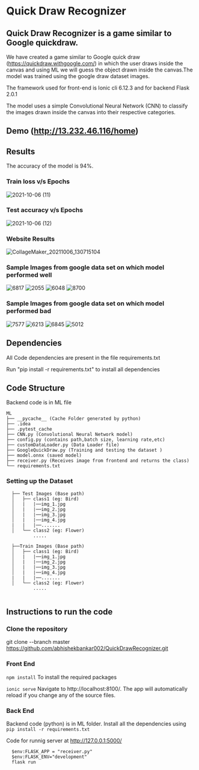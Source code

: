 # Quick Draw Recognizer
## Quick Draw Recognizer is a game similar to Google quickdraw.
We have created a game similar to Google quick draw (https://quickdraw.withgoogle.com/) in which the user draws inside the canvas and using ML we will guess the object drawn inside the canvas.The model was trained using the google draw dataset images.

The framework used for front-end is Ionic cli 6.12.3 and for backend Flask 2.0.1 

The model uses a simple Convolutional Neural Network (CNN) to classify the images drawn inside the canvas into their respective categories.

## Demo (http://13.232.46.116/home)
## Results
The accuracy of the model is 94%.
### Train loss v/s Epochs
![2021-10-06 (11)](https://user-images.githubusercontent.com/77184644/136161565-0b5998da-f49a-4886-952c-426312800594.png)
### Test accuracy v/s Epochs
![2021-10-06 (12)](https://user-images.githubusercontent.com/77184644/136161603-8577b916-ce65-4a84-aa04-b965e95fbba2.png)
### Website Results
![CollageMaker_20211006_130715104](https://user-images.githubusercontent.com/77184644/136177447-f9f43390-073b-4d44-b84e-927a9361b576.png)
### Sample Images from google data set on which model performed well
![6817](https://user-images.githubusercontent.com/77184644/136178546-8c8dbd81-72bf-47da-9cbb-c76cd6268c68.png)
![2055](https://user-images.githubusercontent.com/77184644/136178787-968a6a12-b5a6-4079-b4b3-0c149dd52764.png)
![6048](https://user-images.githubusercontent.com/77184644/136178865-0970dded-4e0d-4b60-a8c1-ea6694155ac0.png)
![8700](https://user-images.githubusercontent.com/77184644/136179386-ac447cb2-383c-4980-984d-3fee13de9017.png)

### Sample Images from google data set on which model performed bad
![7577](https://user-images.githubusercontent.com/77184644/136178933-5db48f70-ef3e-493c-956d-f8c05431c4b0.png)
![6213](https://user-images.githubusercontent.com/77184644/136178989-ac4fc118-e24c-4492-8800-68b9e2efa30b.png)
![6845](https://user-images.githubusercontent.com/77184644/136179169-1c8cd5f4-8c53-4c2b-9d54-3ac5f49b2d42.png)
![5012](https://user-images.githubusercontent.com/77184644/136179213-0e1f9631-d0c5-4375-a344-4bcc1cde9704.png)


## Dependencies
All Code dependencies are present in the file requirements.txt 

Run "pip install -r requirements.txt" to install all dependencies


## Code Structure
Backend code is in ML file
```
ML
├── __pycache__ (Cache Folder generated by python)
├── .idea
├── .pytest_cache
├── CNN.py (Convolutional Neural Network model)
├── config.py (contains path,batch size, learning rate,etc)
├── customDataLoader.py (Data Loader file)
├── GoogleQuickDraw.py (Training and testing the dataset )
├── model.onnx (saved model)
├── receiver.py (Receives image from frontend and returns the class)
└── requirements.txt

```
### Setting up the Dataset
 
```
  ├── Test Images (Base path) 
  │   ├── class1 (eg: Bird)
  │   |   |──img_1.jpg
  │   |   |──img_2.jpg
  │   |   |──img_3.jpg
  │   |   |──img_4.jpg
  |   |   |──.......
  │   └── class2 (eg: Flower)
          .....
           
  ├──Train Images (Base path)
  │   ├── class1 (eg: Bird)
  │   |   |──img_1.jpg
  │   |   |──img_2.jpg
  │   |   |──img_3.jpg
  │   |   |──img_4.jpg
  |   |   |──.......
  │   └── class2 (eg: Flower)
          .....
          
```
## Instructions to run the code

### Clone the repository
  git clone --branch master https://github.com/abhishekbankar002/QuickDrawRecognizer.git
  
### Front End
  <code>npm install</code>
  To install the required packages
  
  <code>ionic serve</code>
  Navigate to http://localhost:8100/. The app will automatically reload if you change any of the source files.

### Back End
  Backend code (python) is in ML folder. Install all the dependencies using <code>pip install -r requirements.txt</code>
  
  Code for runnig server at  http://127.0.0.1:5000/ 
  
   ```
     $env:FLASK_APP = "receiver.py"
     $env:FLASK_ENV="development"
     flask run
   ```
  

